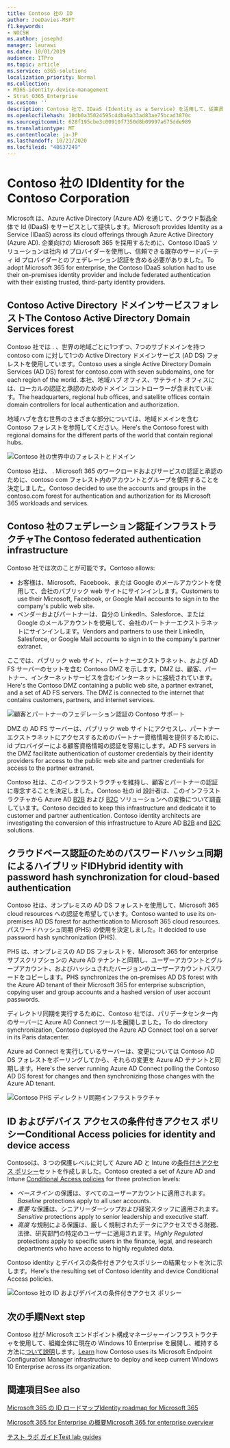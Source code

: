 ```yaml
---
title: Contoso 社の ID
author: JoeDavies-MSFT
f1.keywords:
- NOCSH
ms.author: josephd
manager: laurawi
ms.date: 10/01/2019
audience: ITPro
ms.topic: article
ms.service: o365-solutions
localization_priority: Normal
ms.collection:
- M365-identity-device-management
- Strat_O365_Enterprise
ms.custom: ''
description: Contoso 社で、IDaaS (Identity as a Service) を活用して、従業員向けのクラウド ベース認証や、パートナーと顧客向けのフェデレーション認証を提供している方法を説明します。
ms.openlocfilehash: 10db0a35024595c4dba9a33ad83ae75bcad3870c
ms.sourcegitcommit: 628f195cbe3c00910f7350d8b09997a675dde989
ms.translationtype: MT
ms.contentlocale: ja-JP
ms.lasthandoff: 10/21/2020
ms.locfileid: "48637249"
---
```

# <a name="identity-for-the-contoso-corporation"></a><span data-ttu-id="858a4-103">Contoso 社の ID</span><span class="sxs-lookup"><span data-stu-id="858a4-103">Identity for the Contoso Corporation</span></span>

<span data-ttu-id="858a4-104">Microsoft は、Azure Active Directory (Azure AD) を通じて、クラウド製品全体で Id (IDaaS) をサービスとして提供します。</span><span class="sxs-lookup"><span data-stu-id="858a4-104">Microsoft provides Identity as a Service (IDaaS) across its cloud offerings through Azure Active Directory (Azure AD).</span></span> <span data-ttu-id="858a4-105">企業向けの Microsoft 365 を採用するために、Contoso IDaaS ソリューションは社内 id プロバイダーを使用し、信頼できる既存のサードパーティ id プロバイダーとのフェデレーション認証を含める必要がありました。</span><span class="sxs-lookup"><span data-stu-id="858a4-105">To adopt Microsoft 365 for enterprise, the Contoso IDaaS solution had to use their on-premises identity provider and include federated authentication with their existing trusted, third-party identity providers.</span></span>

## <a name="the-contoso-active-directory-domain-services-forest"></a><span data-ttu-id="858a4-106">Contoso Active Directory ドメインサービスフォレスト</span><span class="sxs-lookup"><span data-stu-id="858a4-106">The Contoso Active Directory Domain Services forest</span></span>

<span data-ttu-id="858a4-107">Contoso 社では \. 、世界の地域ごとに1つずつ、7つのサブドメインを持つ contoso com に対して1つの Active Directory ドメインサービス (AD DS) フォレストを使用しています。</span><span class="sxs-lookup"><span data-stu-id="858a4-107">Contoso uses a single Active Directory Domain Services (AD DS) forest for contoso\.com with seven subdomains, one for each region of the world.</span></span> <span data-ttu-id="858a4-108">本社、地域ハブ オフィス、サテライト オフィスには、ローカルの認証と承認のためのドメイン コントローラーが含まれています。</span><span class="sxs-lookup"><span data-stu-id="858a4-108">The headquarters, regional hub offices, and satellite offices contain domain controllers for local authentication and authorization.</span></span>

<span data-ttu-id="858a4-109">地域ハブを含む世界のさまざまな部分については、地域ドメインを含む Contoso フォレストを参照してください。</span><span class="sxs-lookup"><span data-stu-id="858a4-109">Here's the Contoso forest with regional domains for the different parts of the world that contain regional hubs.</span></span>

![Contoso 社の世界中のフォレストとドメイン](../media/contoso-identity/contoso-identity-fig1.png)
 
<span data-ttu-id="858a4-111">Contoso 社は、 \. Microsoft 365 のワークロードおよびサービスの認証と承認のために、contoso com フォレスト内のアカウントとグループを使用することを決定しました。</span><span class="sxs-lookup"><span data-stu-id="858a4-111">Contoso decided to use the accounts and groups in the contoso\.com forest for authentication and authorization for its Microsoft 365 workloads and services.</span></span>

## <a name="the-contoso-federated-authentication-infrastructure"></a><span data-ttu-id="858a4-112">Contoso 社のフェデレーション認証インフラストラクチャ</span><span class="sxs-lookup"><span data-stu-id="858a4-112">The Contoso federated authentication infrastructure</span></span>

<span data-ttu-id="858a4-113">Contoso 社では次のことが可能です。</span><span class="sxs-lookup"><span data-stu-id="858a4-113">Contoso allows:</span></span>

- <span data-ttu-id="858a4-114">お客様は、Microsoft、Facebook、または Google のメールアカウントを使用して、会社のパブリック web サイトにサインインします。</span><span class="sxs-lookup"><span data-stu-id="858a4-114">Customers to use their Microsoft, Facebook, or Google Mail accounts to sign in to the company's public web site.</span></span>
- <span data-ttu-id="858a4-115">ベンダーおよびパートナーは、自分の LinkedIn、Salesforce、または Google のメールアカウントを使用して、会社のパートナーエクストラネットにサインインします。</span><span class="sxs-lookup"><span data-stu-id="858a4-115">Vendors and partners to use their LinkedIn, Salesforce, or Google Mail accounts to sign in to the company's partner extranet.</span></span>

<span data-ttu-id="858a4-p103">ここでは、パブリック web サイト、パートナーエクストラネット、および AD FS サーバーのセットを含む Contoso DMZ を示します。DMZ は、顧客、パートナー、インターネットサービスを含むインターネットに接続されています。</span><span class="sxs-lookup"><span data-stu-id="858a4-p103">Here's the Contoso DMZ containing a public web site, a partner extranet, and a set of AD FS servers. The DMZ is connected to the internet that contains customers, partners, and internet services.</span></span>

![顧客とパートナーのフェデレーション認証の Contoso サポート](../media/contoso-identity/contoso-identity-fig2.png)
 
<span data-ttu-id="858a4-119">DMZ の AD FS サーバーは、パブリック web サイトにアクセスし、パートナーエクストラネットにアクセスするためのパートナー資格情報を提供するために、id プロバイダーによる顧客資格情報の認証を容易にします。</span><span class="sxs-lookup"><span data-stu-id="858a4-119">AD FS servers in the DMZ facilitate authentication of customer credentials by their identity providers for access to the public web site and partner credentials for access to the partner extranet.</span></span>

<span data-ttu-id="858a4-p104">Contoso 社は、このインフラストラクチャを維持し、顧客とパートナーの認証に専念することを決定しました。Contoso 社の id 設計者は、このインフラストラクチャから Azure AD [B2B](https://docs.microsoft.com/azure/active-directory/b2b/hybrid-organizations) および [B2C](https://docs.microsoft.com/azure/active-directory-b2c/solution-articles) ソリューションへの変換について調査しています。</span><span class="sxs-lookup"><span data-stu-id="858a4-p104">Contoso decided to keep this infrastructure and dedicate it to customer and partner authentication. Contoso identity architects are investigating the conversion of this infrastructure to Azure AD [B2B](https://docs.microsoft.com/azure/active-directory/b2b/hybrid-organizations) and [B2C](https://docs.microsoft.com/azure/active-directory-b2c/solution-articles) solutions.</span></span>

## <a name="hybrid-identity-with-password-hash-synchronization-for-cloud-based-authentication"></a><span data-ttu-id="858a4-122">クラウドベース認証のためのパスワードハッシュ同期によるハイブリッドID</span><span class="sxs-lookup"><span data-stu-id="858a4-122">Hybrid identity with password hash synchronization for cloud-based authentication</span></span>

<span data-ttu-id="858a4-123">Contoso 社は、オンプレミスの AD DS フォレストを使用して、Microsoft 365 cloud resources への認証を希望しています。</span><span class="sxs-lookup"><span data-stu-id="858a4-123">Contoso wanted to use its on-premises AD DS forest for authentication to Microsoft 365 cloud resources.</span></span> <span data-ttu-id="858a4-124">パスワードハッシュ同期 (PHS) の使用を決定しました。</span><span class="sxs-lookup"><span data-stu-id="858a4-124">It decided to use password hash synchronization (PHS).</span></span>

<span data-ttu-id="858a4-125">PHS は、オンプレミスの AD DS フォレストを、Microsoft 365 for enterprise サブスクリプションの Azure AD テナントと同期し、ユーザーアカウントとグループアカウント、およびハッシュされたバージョンのユーザーアカウントパスワードをコピーします。</span><span class="sxs-lookup"><span data-stu-id="858a4-125">PHS synchronizes the on-premises AD DS forest with the Azure AD tenant of their Microsoft 365 for enterprise subscription, copying user and group accounts and a hashed version of user account passwords.</span></span>

<span data-ttu-id="858a4-126">ディレクトリ同期を実行するために、Contoso 社では、パリデータセンター内のサーバーに Azure AD Connect ツールを展開しました。</span><span class="sxs-lookup"><span data-stu-id="858a4-126">To do directory synchronization, Contoso deployed the Azure AD Connect tool on a server in its Paris datacenter.</span></span>

<span data-ttu-id="858a4-127">Azure ad Connect を実行しているサーバーは、変更については Contoso AD DS フォレストをポーリングしてから、それらの変更を Azure AD テナントと同期します。</span><span class="sxs-lookup"><span data-stu-id="858a4-127">Here's the server running Azure AD Connect polling the Contoso AD DS forest for changes and then synchronizing those changes with the Azure AD tenant.</span></span>

![Contoso PHS ディレクトリ同期インフラストラクチャ](../media/contoso-identity/contoso-identity-fig4.png)
 
## <a name="conditional-access-policies-for-identity-and-device-access"></a><span data-ttu-id="858a4-129">ID およびデバイス アクセスの条件付きアクセス ポリシー</span><span class="sxs-lookup"><span data-stu-id="858a4-129">Conditional Access policies for identity and device access</span></span>

<span data-ttu-id="858a4-130">Contosoは、3 つの保護レベルに対して Azure AD と Intune の[条件付きアクセス ポリシー](identity-access-policies.md)セットを作成しました。</span><span class="sxs-lookup"><span data-stu-id="858a4-130">Contoso created a set of Azure AD and Intune [Conditional Access policies](identity-access-policies.md) for three protection levels:</span></span>

- <span data-ttu-id="858a4-131">*ベースライン* の保護は、すべてのユーザーアカウントに適用されます。</span><span class="sxs-lookup"><span data-stu-id="858a4-131">*Baseline* protections apply to all user accounts.</span></span>
- <span data-ttu-id="858a4-132">*重要* な保護は、シニアリーダーシップおよび経営スタッフに適用されます。</span><span class="sxs-lookup"><span data-stu-id="858a4-132">*Sensitive* protections apply to senior leadership and executive staff.</span></span>
- <span data-ttu-id="858a4-133">*高度* な規制による保護は、厳しく規制されたデータにアクセスできる財務、法律、研究部門の特定のユーザーに適用されます。</span><span class="sxs-lookup"><span data-stu-id="858a4-133">*Highly Regulated* protections apply to specific users in the finance, legal, and research departments who have access to highly regulated data.</span></span>

<span data-ttu-id="858a4-134">Contoso identity とデバイスの条件付きアクセスポリシーの結果セットを次に示します。</span><span class="sxs-lookup"><span data-stu-id="858a4-134">Here's the resulting set of Contoso identity and device Conditional Access policies.</span></span>

![Contoso 社の ID およびデバイスの条件付きアクセス ポリシー](../media/contoso-identity/contoso-identity-fig5.png)
 
## <a name="next-step"></a><span data-ttu-id="858a4-136">次の手順</span><span class="sxs-lookup"><span data-stu-id="858a4-136">Next step</span></span>

<span data-ttu-id="858a4-137">Contoso 社が Microsoft エンドポイント構成マネージャーインフラストラクチャを使用して、組織全体に現在の Windows 10 Enterprise を展開し、維持する方法に[ついて説明](contoso-win10.md)します。</span><span class="sxs-lookup"><span data-stu-id="858a4-137">[Learn](contoso-win10.md) how Contoso uses its Microsoft Endpoint Configuration Manager infrastructure to deploy and keep current Windows 10 Enterprise across its organization.</span></span>

## <a name="see-also"></a><span data-ttu-id="858a4-138">関連項目</span><span class="sxs-lookup"><span data-stu-id="858a4-138">See also</span></span>

[<span data-ttu-id="858a4-139">Microsoft 365 の ID ロードマップ</span><span class="sxs-lookup"><span data-stu-id="858a4-139">Identity roadmap for Microsoft 365</span></span>](identity-roadmap-microsoft-365.md)

[<span data-ttu-id="858a4-140">Microsoft 365 for Enterprise の概要</span><span class="sxs-lookup"><span data-stu-id="858a4-140">Microsoft 365 for enterprise overview</span></span>](microsoft-365-overview.md)

[<span data-ttu-id="858a4-141">テスト ラボ ガイド</span><span class="sxs-lookup"><span data-stu-id="858a4-141">Test lab guides</span></span>](m365-enterprise-test-lab-guides.md)
